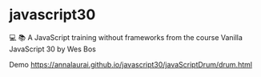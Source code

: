 # javascript30
:computer: :books: A JavaScript training without frameworks from the course Vanilla JavaScript 30 by Wes Bos

Demo
https://annalaurai.github.io/javascript30/javaScriptDrum/drum.html
